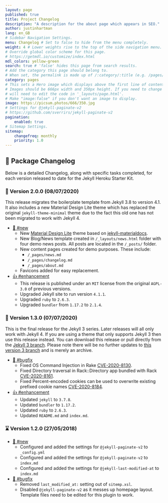 ```yaml
---
layout: page
published: true
title: Project Changelog
description: "A description for the about page which appears in SEO."
author: justinhartman
lang: en_GB
# Sidebar Navigation Settings.
menu: Changelog # Set to false to hide from the menu completely.
weight: 4 # Lower weights rise to the top of the side navigation menu.
# Override global color scheme for this page. 
# https://getmdl.io/customize/index.html
mdl_colors: yellow-green
search: true # 'false' hides this page from search results.
# Add the category this page should belong to.
# When set, the permalink is made up of /:category/:title (e.g. /pages/about)
category: pages
# This sets a Hero image which displays above the first line of content.
# Images should be 666px width and 350px height. If you need to change this you
# will need to edit the code in '_layouts/page.html'.
# Make "image:false" if you don't want an image to display.
image: https://picsum.photos/666/350.jpg
# Settings for @jekyll-paginate-v2
# https://github.com/sverrirs/jekyll-paginate-v2
pagination:
    enabled: true
# Sitemap Settings.
sitemap:
    changefreq: monthly
    priority: 1.0
---
```

## 📝 Package Changelog

Below is a detailed Changelog, along with specific tasks completed, for each
version released to date for the Jekyll Heroku Starter Kit.

### 🚀 Version 2.0.0 (08/07/2020)

This release migrates the boilerplate template from Jekyll 3.8 to version 4.1.
It also includes a new Material Design Lite theme which has replaced the 
original `jekyll-theme-minimal` theme due to the fact this old one has not 
been migrated to work with Jekyll 4.

- [🔆 #new](#new)
    - New [Material Design Lite][mdl] theme based on 
      [jekyll-materialdocs][theme].
    - New Blog/News template created in `/_layouts/news.html` folder with four 
      demo news posts. All posts are located in the `/_posts/` folder.
    - New content pages created for demo purposes. These include:
        + `/_pages/news.md`
        + `/_pages/changelog.md`
        + `/_pages/about.md`
    - Favicons added for easy replacement.
- [👍 #enhancement](#enhancement)
    - This release is published under an `MIT` license from the original 
      `AGPL-3.0` of previous versions.
    - Upgraded Jekyll site to run version `4.1.1`.
    - Upgraded `ruby` to `2.6.3`.
    - Upgraded `bundler` from `1.17.2` to `2.1.4`.

### 🧪 Version 1.3.0 (07/07/2020)

This is the final release for the Jekyll 3 series. Later releases will all 
only work with Jekyll 4. If you are using a theme that only supports Jekyll 3 
then use this release instead. You can download this release or pull directly 
from the [Jekyll 3 branch][jekyll-v3]. Please note there will be no further 
updates to [this version 3 branch][jekyll-v3] and is merely an archive.

- [🐛 #bugfix](#bugfix)
    - Fixed OS Command Injection in Rake 
      [CVE-2020-8130](https://github.com/advisories/GHSA-jppv-gw3r-w3q8).
    - Fixed Directory traversal in Rack::Directory app bundled with Rack 
      [CVE-2020-8161](https://github.com/advisories/GHSA-5f9h-9pjv-v6j7).
    - Fixed Percent-encoded cookies can be used to overwrite existing prefixed 
      cookie names 
      [CVE-2020-8184](https://github.com/advisories/GHSA-j6w9-fv6q-3q52).
- [👍 #enhancement](#enhancement)
    - Updated `jekyll` to `3.7.8`.
    - Updated `bundler` to `1.17.2`.
    - Updated `ruby` to `2.6.3`.
    - Updated `README.md` and `index.md`.

### ⌛️ Version 1.2.0 (27/05/2018)

- [🔆 #new](#new)
    - Configured and added the settings for `@jekyll-paginate-v2` to 
      `_config.yml`
    - Configured and added the settings for `@jekyll-paginate-v2` to `index.md`
    - Configured and added the settings for `@jekyll-last-modified-at` to 
      `index.md`
- [🐛 #bugfix](#bugfix)
    - Removed `last_modified_at:` setting out of `sitemp.xsl`.
    - Disabled `@jekyll-paginate-v2` as it messes up homepage layout. Template
      files need to be edited for this plugin to work.

[theme]: https://github.com/chromatical/jekyll-materialdocs
[jekyll-v3]: https://github.com/justinhartman/jekyll-heroku-starter-kit/tree/jekyll-v3
[mdl]: https://getmdl.io/
